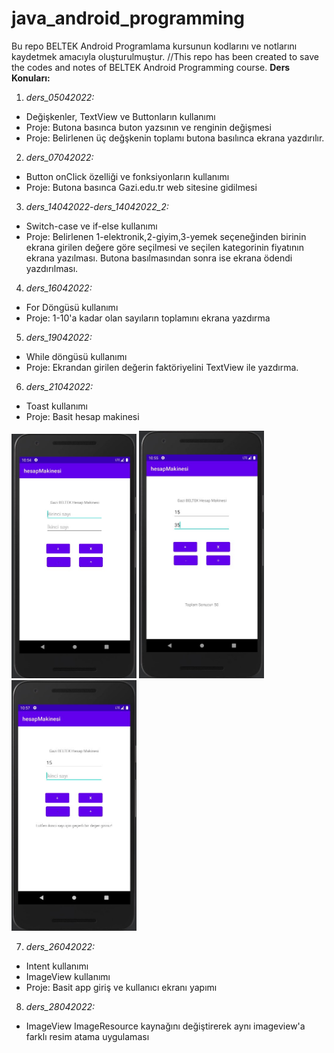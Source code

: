 # java_android_programming
Bu repo BELTEK Android Programlama kursunun kodlarını ve notlarını kaydetmek amacıyla oluşturulmuştur. //This repo has been created to save the codes and notes of BELTEK Android Programming course.
**Ders Konuları:**

1. *ders_05042022:*

+ Değişkenler, TextView ve Buttonların kullanımı
+ Proje: Butona basınca buton yazsının ve renginin değişmesi
+ Proje: Belirlenen üç değşkenin toplamı butona basılınca ekrana yazdırılır.

2. *ders_07042022:*

+ Button onClick özelliği ve fonksiyonların kullanımı
+ Proje: Butona basınca Gazi.edu.tr web sitesine gidilmesi

3. *ders_14042022-ders_14042022_2:*

+ Switch-case ve if-else kullanımı
+ Proje: Belirlenen 1-elektronik,2-giyim,3-yemek seçeneğinden birinin ekrana girilen değere göre seçilmesi ve seçilen kategorinin fiyatının ekrana yazılması. Butona basılmasından sonra ise ekrana ödendi yazdırılması.

4. *ders_16042022:*

+ For Döngüsü kullanımı
+ Proje: 1-10'a kadar olan sayıların toplamını ekrana yazdırma

5. *ders_19042022:*

+ While döngüsü kullanımı
+ Proje: Ekrandan girilen değerin faktöriyelini TextView ile yazdırma.

6. *ders_21042022:*

+ Toast kullanımı
+ Proje: Basit hesap makinesi
<!-- ![Hesap Makinesi App](pictures/android_hesapMakinesi.jpg) -->
<img src="pictures/android_hesapMakinesi.jpg" alt="drawing" width="200"/> <img src="pictures/android_hesapMakinesi_2.jpg" alt="drawing" width="200"/> <img src="pictures/android_hesapMakinesi_3.jpg" alt="drawing" width="200"/>


7. *ders_26042022:*

+ Intent kullanımı
+ ImageView kullanımı
+ Proje: Basit app giriş ve kullanıcı ekranı yapımı

8. *ders_28042022:*

+ ImageView ImageResource kaynağını değiştirerek aynı imageview'a farklı resim atama uygulaması

